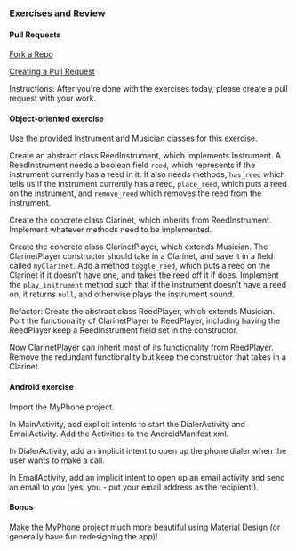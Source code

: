 ### Exercises and Review

#### Pull Requests

[Fork a Repo](https://help.github.com/articles/fork-a-repo/)

[Creating a Pull Request](https://help.github.com/articles/using-pull-requests/)

Instructions: After you're done with the exercises today, please create a pull request with your work.

#### Object-oriented exercise

Use the provided Instrument and Musician classes for this exercise.

Create an abstract class ReedInstrument, which implements Instrument. A ReedInstrument needs a boolean field `reed`, which represents if the instrument currently has a reed in it. It also needs methods, `has_reed` which tells us if the instrument currently has a reed, `place_reed`, which puts a reed on the instrument, and `remove_reed` which removes the reed from the instrument.

Create the concrete class Clarinet, which inherits from ReedInstrument. Implement whatever methods need to be implemented.

Create the concrete class ClarinetPlayer, which extends Musician<Clarinet>. The ClarinetPlayer constructor should take in a Clarinet, and save it in a field called `myClarinet`. Add a method `toggle_reed`, which puts a reed on the Clarinet if it doesn't have one, and takes the reed off it if does.  Implement the `play_instrument` method such that if the instrument doesn't have a reed on, it returns `null`, and otherwise plays the instrument sound.

Refactor: Create the abstract class ReedPlayer, which extends Musician<ReedInstrument>. Port the functionality of ClarinetPlayer to ReedPlayer, including having the ReedPlayer keep a ReedInstrument field set in the constructor.

Now ClarinetPlayer can inherit most of its functionality from ReedPlayer. Remove the redundant functionality but keep the constructor that takes in a Clarinet.

#### Android exercise

Import the MyPhone project.

In MainActivity, add explicit intents to start the DialerActivity and EmailActivity. Add the Activities to the AndroidManifest.xml.

In DialerActivity, add an implicit intent to open up the phone dialer when the user wants to make a call.

In EmailActivity, add an implicit intent to open up an email activity and send an email to you (yes, you - put your email address as the recipient!).

#### Bonus

Make the MyPhone project much more beautiful using [Material Design](https://developer.android.com/design/material/index.html) (or generally have fun redesigning the app)!
